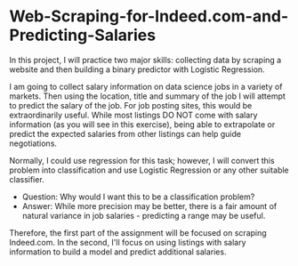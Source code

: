 # Web-Scraping-for-Indeed.com-and-Predicting-Salaries
In this project, I will practice two major skills: collecting data by scraping a website and then building a binary predictor with Logistic Regression.

I am going to collect salary information on data science jobs in a variety of markets. Then using the location, title and summary of the job I will attempt to predict the salary of the job. For job posting sites, this would be extraordinarily useful. While most listings DO NOT come with salary information (as you will see in this exercise), being able to extrapolate or predict the expected salaries from other listings can help guide negotiations.

Normally, I could use regression for this task; however, I will convert this problem into classification and use Logistic Regression or any other suitable classifier.

- Question: Why would I want this to be a classification problem?
- Answer: While more precision may be better, there is a fair amount of natural variance in job salaries - predicting a range may be useful.

Therefore, the first part of the assignment will be focused on scraping Indeed.com. In the second, I'll focus on using listings with salary information to build a model and predict additional salaries.
